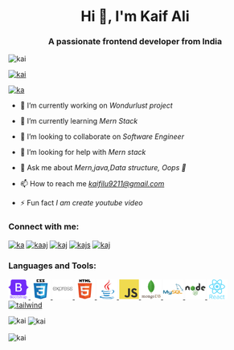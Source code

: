 <h1 align="center">Hi 👋, I'm Kaif Ali</h1>
<h3 align="center">A passionate frontend developer from India</h3>

<p align="left"> <img src="https://komarev.com/ghpvc/?username=kai&label=Profile%20views&color=0e75b6&style=flat" alt="kai" /> </p>

<p align="left"> <a href="https://github.com/ryo-ma/github-profile-trophy"><img src="https://github-profile-trophy.vercel.app/?username=kai" alt="kai" /></a> </p>

<p align="left"> <a href="https://x.com/kaif01234" target="blank"><img src="https://img.shields.io/twitter/follow/ka?logo=twitter&style=for-the-badge" alt="ka" /></a> </p>

- 🔭 I’m currently working on *Wondurlust project*

- 🌱 I’m currently learning *Mern Stack*

- 👯 I’m looking to collaborate on *Software Engineer*

- 🤝 I’m looking for help with *Mern stack*

- 💬 Ask me about *Mern,java,Data structure, Oops 😬*

- 📫 How to reach me *kaifilu9211@gmail.com*

- ⚡ Fun fact *I am create youtube video*

<h3 align="left">Connect with me:</h3>
<p align="left">
<a href="https://x.com/kaif01234" target="blank"><img align="center" src="https://raw.githubusercontent.com/rahuldkjain/github-profile-readme-generator/master/src/images/icons/Social/twitter.svg" alt="ka" height="30" width="40" /></a>
<a href="https://www.linkedin.com/in/kaifali01" target="blank"><img align="center" src="https://raw.githubusercontent.com/rahuldkjain/github-profile-readme-generator/master/src/images/icons/Social/linked-in-alt.svg" alt="kaaj" height="30" width="40" /></a>
<a href="https://www.facebook.com/profile.php?id=100026568270527" target="blank"><img align="center" src="https://raw.githubusercontent.com/rahuldkjain/github-profile-readme-generator/master/src/images/icons/Social/facebook.svg" alt="kaj" height="30" width="40" /></a>
<a href="https://www.instagram.com/official_kaif_ali09/" target="blank"><img align="center" src="https://raw.githubusercontent.com/rahuldkjain/github-profile-readme-generator/master/src/images/icons/Social/instagram.svg" alt="kajs" height="30" width="40" /></a>
<!-- <a href="https://www.youtube.com/c/jja" target="blank"><img align="center" src="https://raw.githubusercontent.com/rahuldkjain/github-profile-readme-generator/master/src/images/icons/Social/youtube.svg" alt="jja" height="30" width="40" /></a> -->
<!-- <a href="https://www.hackerrank.com/kwk" target="blank"><img align="center" src="https://raw.githubusercontent.com/rahuldkjain/github-profile-readme-generator/master/src/images/icons/Social/hackerrank.svg" alt="kwk" height="30" width="40" /></a> -->
<a href="https://leetcode.com/u/codingsultankaif/" target="blank"><img align="center" src="https://raw.githubusercontent.com/rahuldkjain/github-profile-readme-generator/master/src/images/icons/Social/leet-code.svg" alt="kaj" height="30" width="40" /></a>
</p>

<h3 align="left">Languages and Tools:</h3>
<p align="left"> <a href="https://getbootstrap.com" target="_blank" rel="noreferrer"> <img src="https://raw.githubusercontent.com/devicons/devicon/master/icons/bootstrap/bootstrap-plain-wordmark.svg" alt="bootstrap" width="40" height="40"/> </a> <a href="https://www.w3schools.com/css/" target="_blank" rel="noreferrer"> <img src="https://raw.githubusercontent.com/devicons/devicon/master/icons/css3/css3-original-wordmark.svg" alt="css3" width="40" height="40"/> </a> <a href="https://expressjs.com" target="_blank" rel="noreferrer"> <img src="https://raw.githubusercontent.com/devicons/devicon/master/icons/express/express-original-wordmark.svg" alt="express" width="40" height="40"/> </a> <a href="https://www.w3.org/html/" target="_blank" rel="noreferrer"> <img src="https://raw.githubusercontent.com/devicons/devicon/master/icons/html5/html5-original-wordmark.svg" alt="html5" width="40" height="40"/> </a> <a href="https://www.java.com" target="_blank" rel="noreferrer"> <img src="https://raw.githubusercontent.com/devicons/devicon/master/icons/java/java-original.svg" alt="java" width="40" height="40"/> </a> <a href="https://developer.mozilla.org/en-US/docs/Web/JavaScript" target="_blank" rel="noreferrer"> <img src="https://raw.githubusercontent.com/devicons/devicon/master/icons/javascript/javascript-original.svg" alt="javascript" width="40" height="40"/> </a> <a href="https://www.mongodb.com/" target="_blank" rel="noreferrer"> <img src="https://raw.githubusercontent.com/devicons/devicon/master/icons/mongodb/mongodb-original-wordmark.svg" alt="mongodb" width="40" height="40"/> </a> <a href="https://www.mysql.com/" target="_blank" rel="noreferrer"> <img src="https://raw.githubusercontent.com/devicons/devicon/master/icons/mysql/mysql-original-wordmark.svg" alt="mysql" width="40" height="40"/> </a> <a href="https://nodejs.org" target="_blank" rel="noreferrer"> <img src="https://raw.githubusercontent.com/devicons/devicon/master/icons/nodejs/nodejs-original-wordmark.svg" alt="nodejs" width="40" height="40"/> </a> <a href="https://reactjs.org/" target="_blank" rel="noreferrer"> <img src="https://raw.githubusercontent.com/devicons/devicon/master/icons/react/react-original-wordmark.svg" alt="react" width="40" height="40"/> </a> <a href="https://tailwindcss.com/" target="_blank" rel="noreferrer"> <img src="https://www.vectorlogo.zone/logos/tailwindcss/tailwindcss-icon.svg" alt="tailwind" width="40" height="40"/> </a> </p>

<p><img align="left" src="https://github-readme-stats.vercel.app/api/top-langs?username=kai&show_icons=true&locale=en&layout=compact" alt="kai" /></p>

<p>&nbsp;<img align="center" src="https://github-readme-stats.vercel.app/api?username=kai&show_icons=true&locale=en" alt="kai" /></p>

<p><img align="center" src="https://github-readme-streak-stats.herokuapp.com/?user=kai&" alt="kai" /></p>
